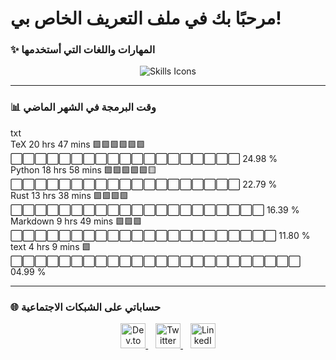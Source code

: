 # مرحبًا بك في ملف التعريف الخاص بي!

### :sparkles: المهارات واللغات التي أستخدمها

<p align="center">
  <!-- أيقونات المهارات واللغات البرمجية -->
  <img src="https://raw.githubusercontent.com/andyruwruw/andyruwruw/master/example/skills.svg" alt="Skills Icons">
</p>

---

### :bar_chart: وقت البرمجة في الشهر الماضي

<!--START_SECTION:waka-->

txt  
TeX             20 hrs 47 mins  🟩🟩🟩🟩🟩🟩⬜⬜⬜⬜⬜⬜⬜⬜⬜⬜⬜⬜⬜⬜⬜⬜⬜⬜⬜   24.98 %  
Python          18 hrs 58 mins  🟩🟩🟩🟩🟩🟨⬜⬜⬜⬜⬜⬜⬜⬜⬜⬜⬜⬜⬜⬜⬜⬜⬜⬜⬜   22.79 %  
Rust            13 hrs 38 mins  🟩🟩🟩🟩⬜⬜⬜⬜⬜⬜⬜⬜⬜⬜⬜⬜⬜⬜⬜⬜⬜⬜⬜⬜⬜   16.39 %  
Markdown        9 hrs 49 mins   🟩🟩🟩⬜⬜⬜⬜⬜⬜⬜⬜⬜⬜⬜⬜⬜⬜⬜⬜⬜⬜⬜⬜⬜⬜   11.80 %  
text            4 hrs 9 mins    🟩⬜⬜⬜⬜⬜⬜⬜⬜⬜⬜⬜⬜⬜⬜⬜⬜⬜⬜⬜⬜⬜⬜⬜⬜   04.99 %  

<!--END_SECTION:waka-->

---

### :globe_with_meridians: حساباتي على الشبكات الاجتماعية

<p align="center">
  <a href="https://dev.to/yourusername" title="Dev.to">
    <img src="https://cdn.jsdelivr.net/gh/devicons/devicon/icons/devto/devto-original.svg" alt="Dev.to" width="40" height="40" />
  </a>&nbsp;&nbsp;
  <a href="https://twitter.com/yourusername" title="Twitter">
    <img src="https://cdn.jsdelivr.net/gh/devicons/devicon/icons/twitter/twitter-original.svg" alt="Twitter" width="40" height="40" />
  </a>&nbsp;&nbsp;
  <a href="https://linkedin.com/in/yourusername" title="LinkedIn">
    <img src="https://cdn.jsdelivr.net/gh/devicons/devicon/icons/linkedin/linkedin-original.svg" alt="LinkedIn" width="40" height="40" />
  </a>
</p>

